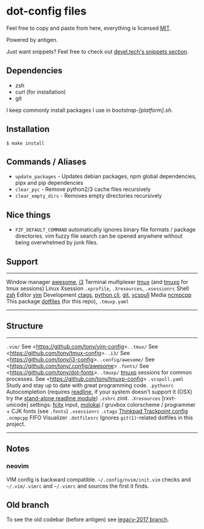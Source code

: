 # dot-config files

Feel free to copy and paste from here, everything is licensed [MIT].

Powered by antigen.

Just want snippets? Feel free to check out [devel.tech\'s snippets section].

[mit]: http://opensource.org/licenses/MIT
[devel.tech\'s snippets section]: https://devel.tech/snippets/

## Dependencies

- zsh
- curl (for installation)
- git

I keep commonly install packages I use in _bootstrap-\[platform\].sh_.

## Installation

```{.sh}
$ make install
```

## Commands / Aliases

- `update_packages` - Updates debian packages, npm global dependencies, pipx and pip dependencies
- `clear_pyc` - Remove python2/3 cache files recursively
- `clear_empty_dirs` - Removes empty directories recursively

## Nice things

- `FZF_DEFAULT_COMMAND` automatically ignores binary file formats / package directories. vim fuzzy
  file search can be opened anywhere without being overwhelmed by junk files.

## Support

---

Window manager [awesome], [i3]
Terminal multiplexer [tmux] (and [tmuxp] for tmux sessions)
Linux Xsession `.xprofile`, `.Xresources`, `.xsessionrc`
Shell [zsh]
Editor [vim]
Development [ctags], [python cli], [git], [vcspull]
Media [ncmpcpp]
This package [dotfiles] (for this repo), `.tmuxp.yaml`

---

[awesome]: http://awesome.naquadah.org/
[i3]: http://i3wm.org/
[tmux]: http://tmux.sourceforge.net/
[tmuxp]: https://github.com/tony/tmuxp
[zsh]: http://www.zsh.org/
[vim]: http://www.vim.org/
[ctags]: http://ctags.sourceforge.net/
[python cli]: https://docs.python.org/2/using/cmdline.html
[git]: http://git-scm.com/
[vcspull]: https://github.com/tony/vcspull
[ncmpcpp]: http://ncmpcpp.rybczak.net/
[dotfiles]: https://pypi.org/project/dotfiles/

## Structure

---

`.vim/` See \<<https://github.com/tony/vim-config>\>.
`.tmux/` See \<<https://github.com/tony/tmux-config>\>.
`.i3/` See \<<https://github.com/tony/i3-config>\>.
`.config/awesome/` See \<<https://github.com/tony/.config/awesome>\>
`.fonts/` See \<<https://github.com/tony/dot-fonts>\>.
`.tmuxp/` [tmuxp] sessions for common processes. See \<<https://github.con/tony/tmuxp-config>\>
`.vcspull.yaml` Study and stay up to date with great programming code.
`.pythonrc` Autocompletion (requires [readline], if your system doesn\'t support it (OSX) try the [stand-alone readline module])
`.zshrc` zinit.
`.Xresources` [rxvt-unicode] settings: [fcitx] input, [molokai] / gruvbox colorscheme / programmer + CJK fonts (see `.fonts`)
`.xsessionrc` `.ctags` [Thinkpad Trackpoint config]
`.ncmpcpp` FIFO Visualizer
`.dotfilesrc` Ignores `git(1)`-related dotfiles in this project.

---

[tmuxp]: https://github.com/tony/tmuxp
[readline]: https://docs.python.org/2/library/readline.html
[stand-alone readline module]: https://pypi.python.org/pypi/readline
[fcitx]: https://fcitx-im.org/wiki/Fcitx
[molokai]: https://github.com/tomasr/molokai
[thinkpad trackpoint config]: http://www.thinkwiki.org/wiki/How_to_configure_the_TrackPoint

## Notes

### neovim

VIM config is backward compatible. `~/.config/nvim/init.vim` checks and `~/.vim/.vimrc` and
`~/.vimrc` and sources the first it finds.

## Old branch

To see the old codebar (before antigen) see [legacy-2017 branch].

[legacy-2017 branch]: https://github.com/tony/.dot-config/tree/legacy-2017
